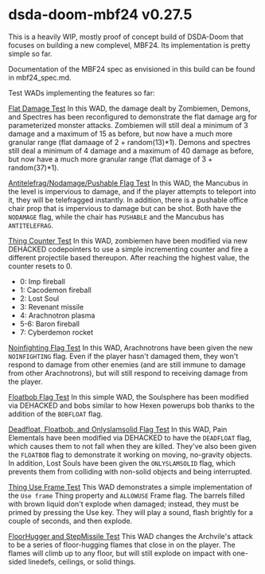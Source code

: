 # dsda-doom-mbf24 v0.27.5

This is a heavily WIP, mostly proof of concept build of DSDA-Doom that focuses on building a new complevel, MBF24.
Its implementation is pretty simple so far.

Documentation of the MBF24 spec as envisioned in this build can be found in mbf24_spec.md.

Test WADs implementing the features so far:

[Flat Damage Test](https://www.dropbox.com/scl/fi/i72ojgtsqxtv0buvpawba/FlatDamageTest.wad?rlkey=k0hx13vdgjmfjy44pppu03qvr&st=8biks5xc&dl=0)
In this WAD, the damage dealt by Zombiemen, Demons, and Spectres has been reconfigured to demonstrate the flat damage arg for parameterized monster attacks.
Zombiemen will still deal a minimum of 3 damage and a maximum of 15 as before, but now have a much more granular range (flat damaage of 2 + random(13)*1).
Demons and spectres still deal a minimum of 4 damage and a maximum of 40 damage as before, but now have a much more granular range (flat damage of 3 + random(37)*1).

[Antitelefrag/Nodamage/Pushable Flag Test](https://www.dropbox.com/scl/fi/0ew1sbdqjf93w87xqczo7/ThingFlagTest.wad?rlkey=vsr9cwgoeare93qbtfrn35ung&st=1ilxe0yg&dl=0)
In this WAD, the Mancubus in the level is impervious to damage, and if the player attempts to teleport into it, they will be telefragged instantly.
In addition, there is a pushable office chair prop that is impervious to damage but can be shot. Both have the `NODAMAGE` flag, while the chair has `PUSHABLE` and the Mancubus has `ANTITELEFRAG`.

[Thing Counter Test](https://www.dropbox.com/scl/fi/kbtqb60lufsfnyz2ar0s0/ThingCounterTest.wad?rlkey=ugu01l5p4hj9hmxupdjkgougf&st=y1hg5yrp&dl=0)
In this WAD, zombiemen have been modified via new DEHACKED codepointers to use a simple incrementing counter and fire a different projectile based thereupon.
After reaching the highest value, the counter resets to 0.
- 0: Imp fireball
- 1: Cacodemon fireball
- 2: Lost Soul
- 3: Revenant missile
- 4: Arachnotron plasma
- 5-6: Baron fireball
- 7: Cyberdemon rocket

[Noinfighting Flag Test](https://www.dropbox.com/scl/fi/hacr3hutcx0pfys1kaqu1/NoInfightingTest.wad?rlkey=y9fra0zqwhesluc5kg54oy06n&st=qa57b1oz&dl=0)
In this WAD, Arachnotrons have been given the new `NOINFIGHTING` flag. Even if the player hasn't damaged them, they won't respond to damage from other
enemies (and are still immune to damage from other Arachnotrons), but will still respond to receiving damage from the player.

[Floatbob Flag Test](https://www.dropbox.com/scl/fi/5b2n1dptx5jwa0vtynwr3/FloatBobTest.wad?rlkey=qzklrg7kbru7vsqecovrpszul&st=nzp11uyq&dl=0)
In this simple WAD, the Soulsphere has been modified via DEHACKED and bobs similar to how Hexen powerups bob thanks to the addition of the `BOBFLOAT` flag.

[Deadfloat, Floatbob, and Onlyslamsolid Flag Test](https://www.dropbox.com/scl/fi/0xt3ma73r2fp584krnle5/DeadFloatTest.wad?rlkey=l1cusdxz8r23fcq9cj2y76c1r&st=n3gwgfry&dl=0)
In this WAD, Pain Elementals have been modified via DEHACKED to have the `DEADFLOAT` flag, which causes them to not fall when they are killed.
They've also been given the `FLOATBOB` flag to demonstrate it working on moving, no-gravity objects.
In addition, Lost Souls have been given the `ONLYSLAMSOLID` flag, which prevents them from colliding with non-solid objects and being interrupted.

[Thing Use Frame Test](https://www.dropbox.com/scl/fi/yqxur4y7xo4077awppm3v/UseThingTest.wad?rlkey=w4ayj0yq4s775xsjurcz07gzn&st=ptjrg0pr&dl=0)
This WAD demonstrates a simple implementation of the `Use frame` Thing property and `ALLOWUSE` Frame flag.
The barrels filled with brown liquid don't explode when damaged; instead, they must be primed by pressing the Use key.
They will play a sound, flash brightly for a couple of seconds, and then explode.

[FloorHugger and StepMissile Test](https://www.dropbox.com/scl/fi/czf9wtm0n84bjjmynxuuv/FloorHuggerTest.wad?rlkey=415bte8jr3ju1160t686qkzbq&st=fzld0aci&dl=0)
This WAD changes the Archvile's attack to be a series of floor-hugging flames that close in on the player.
The flames will climb up to any floor, but will still explode on impact with one-sided linedefs, ceilings, or solid things.